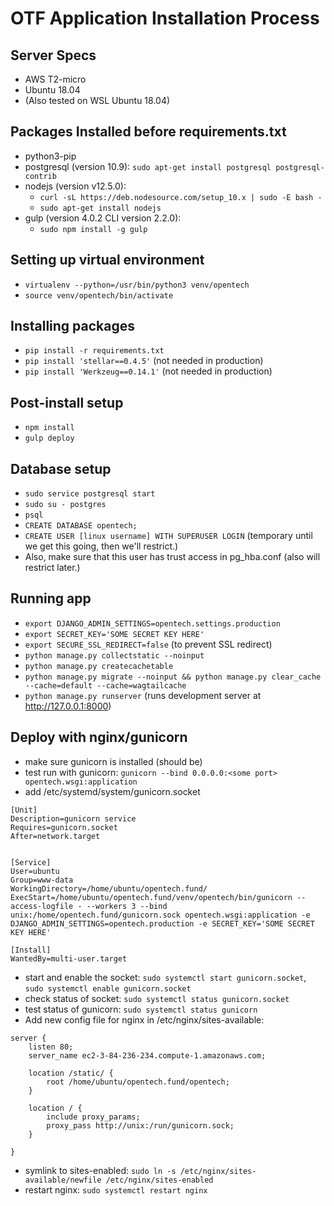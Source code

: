 # OTF Application Installation Process

## Server Specs

- AWS T2-micro
- Ubuntu 18.04
- (Also tested on WSL Ubuntu 18.04)

## Packages Installed before requirements.txt

- python3-pip
- postgresql (version 10.9): `sudo apt-get install postgresql postgresql-contrib`
- nodejs (version v12.5.0): 
  - `curl -sL https://deb.nodesource.com/setup_10.x | sudo -E bash -`
  - `sudo apt-get install nodejs`
- gulp (version 4.0.2 CLI version 2.2.0):
  - `sudo npm install -g gulp`

## Setting up virtual environment

- `virtualenv --python=/usr/bin/python3 venv/opentech`
- `source venv/opentech/bin/activate`

## Installing packages 

- `pip install -r requirements.txt`
- `pip install 'stellar==0.4.5'` (not needed in production)
- `pip install 'Werkzeug==0.14.1'` (not needed in production)

## Post-install setup

- `npm install`
- `gulp deploy`

## Database setup

- `sudo service postgresql start`
- `sudo su - postgres`
- `psql`
- `CREATE DATABASE opentech;`
- `CREATE USER [linux username] WITH SUPERUSER LOGIN` (temporary until we get this going, then we'll restrict.)
- Also, make sure that this user has trust access in pg_hba.conf (also will restrict later.)

## Running app

- `export DJANGO_ADMIN_SETTINGS=opentech.settings.production`
- `export SECRET_KEY='SOME SECRET KEY HERE'`
- `export SECURE_SSL_REDIRECT=false` (to prevent SSL redirect)
- `python manage.py collectstatic --noinput`
- `python manage.py createcachetable`
- `python manage.py migrate --noinput && python manage.py clear_cache --cache=default --cache=wagtailcache`
- `python manage.py runserver` (runs development server at http://127.0.0.1:8000)

## Deploy with nginx/gunicorn

- make sure gunicorn is installed (should be)
- test run with gunicorn: `gunicorn --bind 0.0.0.0:<some port> opentech.wsgi:application`
- add /etc/systemd/system/gunicorn.socket
```
[Unit]
Description=gunicorn service
Requires=gunicorn.socket
After=network.target


[Service]
User=ubuntu
Group=www-data
WorkingDirectory=/home/ubuntu/opentech.fund/
ExecStart=/home/ubuntu/opentech.fund/venv/opentech/bin/gunicorn --access-logfile - --workers 3 --bind unix:/home/opentech.fund/gunicorn.sock opentech.wsgi:application -e DJANGO_ADMIN_SETTINGS=opentech.production -e SECRET_KEY='SOME SECRET KEY HERE'

[Install]
WantedBy=multi-user.target
```
- start and enable the socket: `sudo systemctl start gunicorn.socket`, `sudo systemctl enable gunicorn.socket`
- check status of socket: `sudo systemctl status gunicorn.socket`
- test status of gunicorn: `sudo systemctl status gunicorn`
- Add new config file for nginx in /etc/nginx/sites-available:
```
server {
    listen 80;
    server_name ec2-3-84-236-234.compute-1.amazonaws.com;

    location /static/ {
        root /home/ubuntu/opentech.fund/opentech;
    }

    location / {
        include proxy_params;
        proxy_pass http://unix:/run/gunicorn.sock;
    }

}
```
- symlink to sites-enabled: `sudo ln -s /etc/nginx/sites-available/newfile /etc/nginx/sites-enabled`
- restart nginx: `sudo systemctl restart nginx`
  
   
   